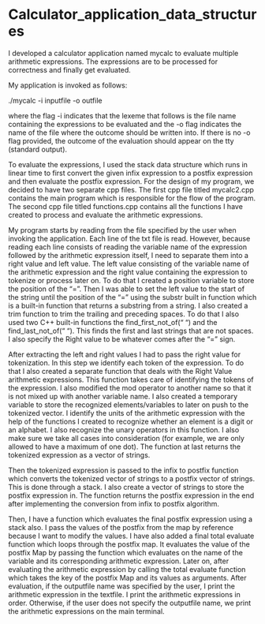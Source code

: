 # Calculator_application_data_structures
I developed a calculator application named mycalc to evaluate multiple arithmetic expressions. The expressions are to be processed for correctness and finally get evaluated. 

My application is invoked as follows:

 ./mycalc -i inputfile -o outfile

where the flag -i indicates that the lexeme that follows is the file name containing the expressions to be evaluated and the -o flag indicates the name of the file where the outcome should be written into. If there is no -o flag provided, the outcome of the evaluation should appear on the tty (standard output).

To evaluate the expressions, I used the stack data structure which runs in linear time to first convert the given infix expression to a postfix expression and then evaluate the postfix expression. For the design of my program, we decided to have two separate cpp files. The first cpp file titled mycalc2.cpp contains the main program which is responsible for the flow of the program. The second cpp file titled functions.cpp contains all the functions I have created to process and evaluate the arithmetic expressions.
  
My program starts by reading from the file specified by the user when invoking the application. Each line of the txt file is read. However, because reading each line consists of reading the variable name of the expression followed by the arithmetic expression itself, I need to separate them into a right value and left value. The left value consisting of the variable name of the arithmetic expression and the right value containing the expression to tokenize or process later on. To do that I created a position variable to store the position of the “=”. Then I was able to set the left value to the start of the string until the position of
the “=” using the substr built in function which is a built-in function that returns a substring from a string. I also created a trim function to trim the trailing and preceding spaces. To do that I also used two C++ built-in functions the find_first_not_of(“ “) and the find_last_not_of(“ “). This finds the first and last strings that are not spaces. I also specify the Right value to be whatever comes after the “=” sign.

After extracting the left and right values I had to pass the right value for tokenization. In this step we identify each token of the expression. To do that I also created a separate function that deals with the Right Value arithmetic expressions. This function takes care of identifying the tokens of the expression. I also modified the mod operator to another name so that it is not mixed up with another variable name. I also created a temporary variable to store the recognized elements/variables to later on push to the tokenized vector. I identify the units of the arithmetic expression with the help of the functions I created to recognize
whether an element is a digit or an alphabet. I also recognize the unary operators in this function. I also make sure we take all cases into consideration (for example, we are only allowed to have a maximum of one dot). The function at last returns the tokenized expression as a vector of strings.
  
Then the tokenized expression is passed to the infix to postfix function which converts the tokenized vector of strings to a postfix vector of strings. This is done through a stack. I also create a vector of strings to store the postfix expression in. The function returns the postfix expression in the end after implementing the conversion from infix to postfix algorithm.

Then, I have a function which evaluates the final postfix expression using a stack also. I pass the values of the postfix from the map by reference because I want to modify the values. I have also added a final total evaluate function which loops through the postfix map. It evaluates the value of the postfix Map by passing the function which evaluates on the name of the variable and its corresponding arithmetic expression. Later on, after evaluating the arithmetic expression by calling the total evaluate function which takes the key of the postfix Map and its values as arguments. After evaluation, if the outputfile name was specified by the user, I print the arithmetic expression in the textfile. I print the arithmetic expressions in order. Otherwise, if the user does not specify the
outputfile name, we print the arithmetic expressions on the main terminal.
  
  
